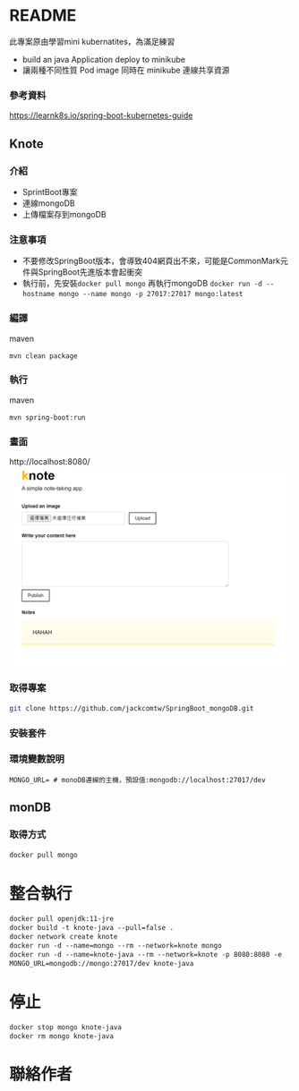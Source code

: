 
# README 
此專案原由學習mini kubernatites，為滿足練習
- build an java Application deploy to minikube
- 讓兩種不同性質 Pod image 同時在 minikube 連線共享資源
### 參考資料
https://learnk8s.io/spring-boot-kubernetes-guide

## Knote

### 介紹
- SprintBoot專案
- 連線mongoDB
- 上傳檔案存到mongoDB

### 注意事項
- 不要修改SpringBoot版本，會導致404網頁出不來，可能是CommonMark元件與SpringBoot先進版本會起衝突
- 執行前，先安裝```docker pull mongo``` 再執行mongoDB ```docker run -d --hostname mongo --name mongo -p 27017:27017 mongo:latest```

### 編譯
maven
``` 
mvn clean package
```
### 執行
maven
``` 
mvn spring-boot:run
```

### 畫面

http://localhost:8080/
![img.png](img.png)

### 取得專案
```bash
git clone https://github.com/jackcomtw/SpringBoot_mongoDB.git
```

### 安裝套件

### 環境變數說明
```env
MONGO_URL= # monoDB連線的主機，預設值:mongodb://localhost:27017/dev
```

## monDB

### 取得方式
```bash
docker pull mongo
```

# 整合執行
```
docker pull openjdk:11-jre
docker build -t knote-java --pull=false .
docker network create knote
docker run -d --name=mongo --rm --network=knote mongo
docker run -d --name=knote-java --rm --network=knote -p 8080:8080 -e MONGO_URL=mongodb://mongo:27017/dev knote-java 
```


# 停止
```
docker stop mongo knote-java
docker rm mongo knote-java
```



# 聯絡作者
